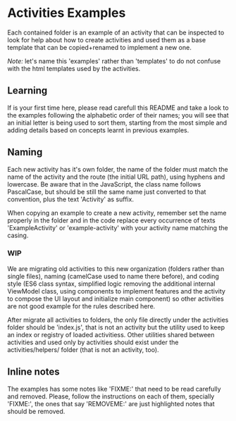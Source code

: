 # Activities Examples
Each contained folder is an example of an activity that can be inspected to look
for help about how to create activities and used them as a base template that can
be copied+renamed to implement a new one.

*Note:* let's name this 'examples' rather than 'templates' to do not confuse
with the html templates used by the activities.

## Learning
If is your first time here, please read carefull this README and take a look
to the examples following the alphabetic order of their names; you will see
that an initial letter is being used to sort them, starting from the most simple
and adding details based on concepts learnt in previous examples.

## Naming
Each new activity has it's own folder, the name of the folder must match the
name of the activity and the route (the initial URL path), using hyphens and
lowercase. Be aware that in the JavaScript, the class name follows PascalCase,
but should be still the same name just converted to that convention, plus
the text 'Activity' as suffix.

When copying an example to create a new activity, remember set the name
properly in the folder and in the code replace every occurrence of
texts 'ExampleActivity' or 'example-activity' with your activity name
matching the casing.

### WIP
We are migrating old activities to this new organization (folders rather than
single files), naming (camelCase used to name there before), and coding style
(ES6 class syntax, simplified logic removing the additional internal ViewModel
class, using components to implement features and the activity to compose
the UI layout and initialize main component) so other activities are not good
example for the rules described here.

After migrate all activities to folders, the only file directly under the
activities folder should be 'index.js', that is not an activity but the
utility used to keep an index or registry of loaded activitiess. Other utilities
shared between activities and used only by activities should exist under
the activities/helpers/ folder (that is not an activity, too).

## Inline notes
The examples has some notes like 'FIXME:' that need to be read carefully and
removed. Please, follow the instructions on each of them, specially 'FIXME:',
the ones that say 'REMOVEME:' are just highlighted notes that should be removed.
